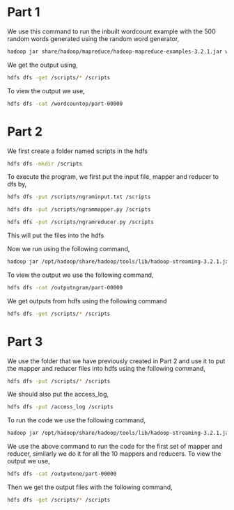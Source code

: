 # Part 1
We use this command to run the inbuilt wordcount example with the 500 random words generated using the random word generator,
```bash
hadoop jar share/hadoop/mapreduce/hadoop-mapreduce-examples-3.2.1.jar wordcount /scripts/wordcountinput.txt /scripts/wordcountop
```
We get the output using,
```bash
hdfs dfs -get /scripts/* /scripts
```
To view the output we use,
```bash
hdfs dfs -cat /wordcountop/part-00000
```
# Part 2
We first create a folder named scripts in the hdfs
```bash
hdfs dfs -mkdir /scripts
```
To execute the program, we first put the input file, mapper and reducer to dfs by,
```bash
hdfs dfs -put /scripts/ngraminput.txt /scripts
```
```bash
hdfs dfs -put /scripts/ngrammapper.py /scripts
```
```bash
hdfs dfs -put /scripts/ngramreducer.py /scripts
```
This will put the files into the hdfs

Now we run using the following command,
```bash
hadoop jar /opt/hadoop/share/hadoop/tools/lib/hadoop-streaming-3.2.1.jar -mapper "python3 /scripts/ngrammapper.py 2" -reducer "python3 /scripts/ngramreducer.py" -input /ngraminput.txt -output /outputngram
```


To view the output we use the following command,
```bash
hdfs dfs -cat /outputngram/part-00000
```
We get outputs from hdfs using the following command
```bash
hdfs dfs -get /scripts/* /scripts
```
# Part 3
We use the folder that we have previously created in Part 2 and use it to put the mapper and reducer files into hdfs using the following command,
```bash
hdfs dfs -put /scripts/* /scripts
```
We should also put the access_log,
```bash
hdfs dfs -put /access_log /scripts
```
To run the code we use the following command,
```bash
hadoop jar /opt/hadoop/share/hadoop/tools/lib/hadoop-streaming-3.2.1.jar -mapper "python3 /scripts/mapper1.py" -reducer "python3 /scripts/reducer1.py" -input /access_log -output /outputone
```
We use the above command to run the code for the first set of mapper and reducer, similarly we do it for all the 10 mappers and reducers.
To view the output we use,
```bash
hdfs dfs -cat /outputone/part-00000
```
Then we get the output files with the following command,
```bash
hdfs dfs -get /scripts/* /scripts
```